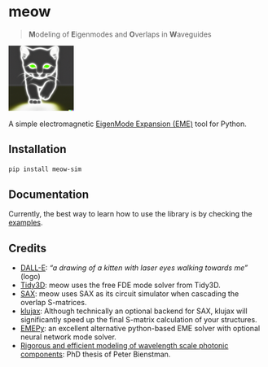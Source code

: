 # meow

> **M**odeling of **E**igenmodes and **O**verlaps in **W**aveguides

![meow](docs/source/_static/img/meow.png)

A simple electromagnetic [EigenMode Expansion (EME)](https://en.wikipedia.org/wiki/Eigenmode_expansion) tool for Python.

## Installation

```sh
pip install meow-sim
```

## Documentation

Currently, the best way to learn how to use the library is by checking the [examples](examples).

## Credits

- [DALL-E](https://labs.openai.com): _“a drawing of a kitten with laser eyes walking towards me”_ (logo)
- [Tidy3D](https://github.com/flexcompute/tidy3d): meow uses the free FDE mode solver from Tidy3D.
- [SAX](https://github.com/flaport/sax): meow uses SAX as its circuit simulator when cascading the overlap S-matrices.
- [klujax](https://github.com/flaport/sax): Although technically an optional backend for SAX, klujax will significantly speed up the final S-matrix calculation of your structures.
- [EMEPy](https://github.com/emepy): an excellent alternative python-based EME solver with optional neural network mode solver.
- [Rigorous and efficient modeling of wavelength scale photonic components](http://photonics.intec.ugent.be/download/phd_104.pdf): PhD thesis of Peter Bienstman.
